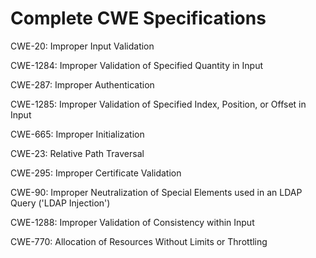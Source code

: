 

# Complete CWE Specifications

CWE-20: Improper Input Validation

CWE-1284: Improper Validation of Specified Quantity in Input

CWE-287: Improper Authentication

CWE-1285: Improper Validation of Specified Index, Position, or Offset in Input

CWE-665: Improper Initialization

CWE-23: Relative Path Traversal

CWE-295: Improper Certificate Validation

CWE-90: Improper Neutralization of Special Elements used in an LDAP Query ('LDAP Injection')

CWE-1288: Improper Validation of Consistency within Input

CWE-770: Allocation of Resources Without Limits or Throttling
